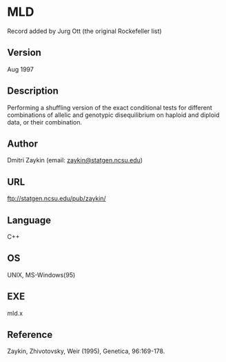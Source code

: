 # MLD
Record added by Jurg Ott (the original Rockefeller list)

## Version
Aug 1997

## Description
Performing a shuffling version of the exact conditional tests for different combinations of allelic and genotypic disequilibrium on haploid and diploid data, or their combination.

## Author
Dmitri Zaykin (email: zaykin@statgen.ncsu.edu)

## URL
ftp://statgen.ncsu.edu/pub/zaykin/

## Language
C++

## OS
UNIX, MS-Windows(95)

## EXE
mld.x

## Reference
Zaykin, Zhivotovsky, Weir (1995), Genetica, 96:169-178.